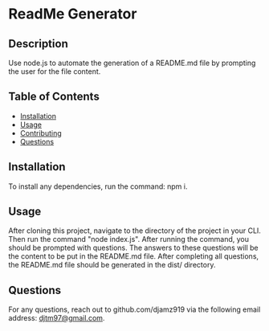 # ReadMe Generator
  
  ## Description
  Use node.js to automate the generation of a README.md file by prompting the user for the file content.

  ## Table of Contents
  * [Installation](#installation)
  * [Usage](#usage)
  * [Contributing](#contributing)
  * [Questions](#questions)
  
  ## Installation
  To install any dependencies, run the command: npm i.

  ## Usage
  After cloning this project, navigate to the directory of the project in your CLI. Then run the command "node index.js". After running the command, you should be prompted with questions. The answers to these questions will be the content to be put in the README.md file. After completing all questions, the README.md file should be generated in the dist/ directory.

  ## Questions
  For any questions, reach out to github.com/djamz919 via the following email address: djtm97@gmail.com.
  